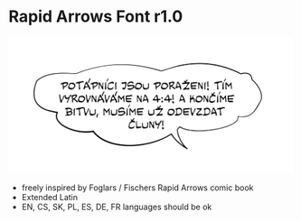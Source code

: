 # Rapid Arrows Font r1.0

![Rapid Arrows](rapid-arrows.svg?raw=true "Rapid Arrows")

- freely inspired by Foglars / Fischers Rapid Arrows comic book
- Extended Latin
- EN, CS, SK, PL, ES, DE, FR languages should be ok
